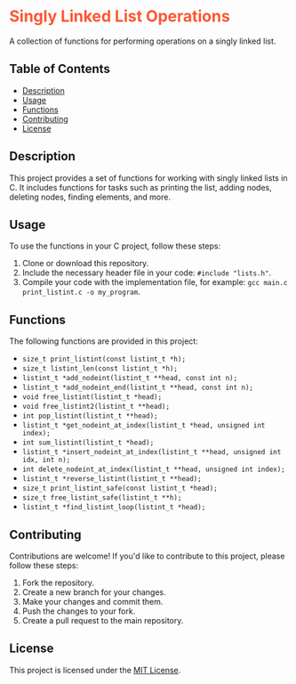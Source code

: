 # <span style="color: #ff5733">Singly Linked List Operations</span>

A collection of functions for performing operations on a singly linked list.

## Table of Contents

- [Description](#description)
- [Usage](#usage)
- [Functions](#functions)
- [Contributing](#contributing)
- [License](#license)

## Description

This project provides a set of functions for working with singly linked lists in C. It includes functions for tasks such as printing the list, adding nodes, deleting nodes, finding elements, and more.

## Usage

To use the functions in your C project, follow these steps:

1. Clone or download this repository.
2. Include the necessary header file in your code: `#include "lists.h"`.
3. Compile your code with the implementation file, for example: `gcc main.c print_listint.c -o my_program`.

## Functions

The following functions are provided in this project:

- `size_t print_listint(const listint_t *h);`
- `size_t listint_len(const listint_t *h);`
- `listint_t *add_nodeint(listint_t **head, const int n);`
- `listint_t *add_nodeint_end(listint_t **head, const int n);`
- `void free_listint(listint_t *head);`
- `void free_listint2(listint_t **head);`
- `int pop_listint(listint_t **head);`
- `listint_t *get_nodeint_at_index(listint_t *head, unsigned int index);`
- `int sum_listint(listint_t *head);`
- `listint_t *insert_nodeint_at_index(listint_t **head, unsigned int idx, int n);`
- `int delete_nodeint_at_index(listint_t **head, unsigned int index);`
- `listint_t *reverse_listint(listint_t **head);`
- `size_t print_listint_safe(const listint_t *head);`
- `size_t free_listint_safe(listint_t **h);`
- `listint_t *find_listint_loop(listint_t *head);`

## Contributing

Contributions are welcome! If you'd like to contribute to this project, please follow these steps:

1. Fork the repository.
2. Create a new branch for your changes.
3. Make your changes and commit them.
4. Push the changes to your fork.
5. Create a pull request to the main repository.

## License

This project is licensed under the [MIT License](LICENSE).
